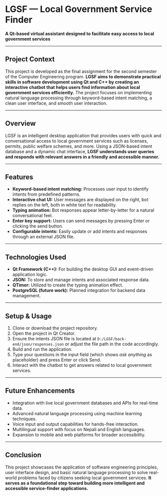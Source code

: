 # LGSF — Local Government Service Finder

**A Qt-based virtual assistant designed to facilitate easy access to local government services**

---

## Project Context

This project is developed as the final assignment for the second semester of the Computer Engineering program. **LGSF aims to demonstrate practical skills in software development using Qt and C++ by creating an interactive chatbot that helps users find information about local government services efficiently.** The project focuses on implementing natural language processing through keyword-based intent matching, a clean user interface, and smooth user interaction.

---

## Overview

LGSF is an intelligent desktop application that provides users with quick and conversational access to local government services such as licenses, permits, public welfare schemes, and more. Using a JSON-based intent database and a dynamic chat interface, **LGSF understands user queries and responds with relevant answers in a friendly and accessible manner.**

---

## Features

- **Keyword-based intent matching:** Processes user input to identify intents from predefined patterns.
- **Interactive chat UI:** User messages are displayed on the right, bot replies on the left, both in white text for readability.
- **Typing animation:** Bot responses appear letter-by-letter for a natural conversational feel.
- **Enter key support:** Users can send messages by pressing Enter or clicking the send button.
- **Configurable intents:** Easily update or add intents and responses through an external JSON file.

---

## Technologies Used

- **Qt Framework (C++):** For building the desktop GUI and event-driven application logic.
- **JSON:** To store and manage intents and associated response data.
- **QTimer:** Utilized to create the typing animation effect.
- **PostgreSQL (future work):** Planned integration for backend data management.

---

## Setup & Usage

1. Clone or download the project repository.
2. Open the project in Qt Creator.
3. Ensure the intents JSON file is located at `D:/LGSF/back-end/json/responses.json` or adjust the file path in the code accordingly.
4. Build and run the application.
5. Type your questions in the input field (which shows *ask anything* as placeholder) and press Enter or click Send.
6. Interact with the chatbot to get answers related to local government services.

---

## Future Enhancements

- Integration with live local government databases and APIs for real-time data.
- Advanced natural language processing using machine learning techniques.
- Voice input and output capabilities for hands-free interaction.
- Multilingual support with focus on Nepali and English languages.
- Expansion to mobile and web platforms for broader accessibility.

---

## Conclusion

This project showcases the application of software engineering principles, user interface design, and basic natural language processing to solve real-world problems faced by citizens seeking local government services. **It serves as a foundational step toward building more intelligent and accessible service-finder applications.**
